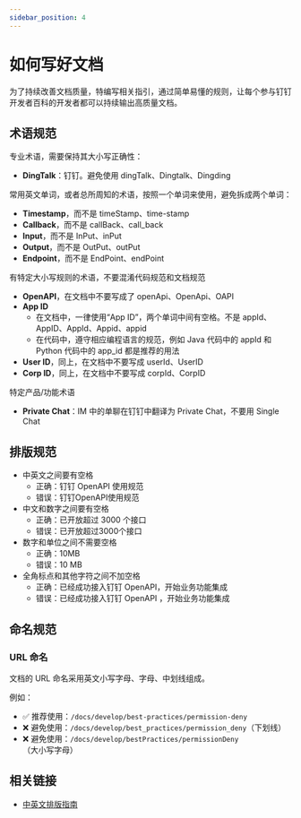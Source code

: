 ```yaml
---
sidebar_position: 4
---
```


# 如何写好文档

为了持续改善文档质量，特编写相关指引，通过简单易懂的规则，让每个参与钉钉开发者百科的开发者都可以持续输出高质量文档。

## 术语规范

专业术语，需要保持其大小写正确性：

* **DingTalk**：钉钉。避免使用 dingTalk、Dingtalk、Dingding

常用英文单词，或者总所周知的术语，按照一个单词来使用，避免拆成两个单词：

* **Timestamp**，而不是 timeStamp、time-stamp
* **Callback**，而不是 callBack、call_back
* **Input**，而不是 InPut、inPut
* **Output**，而不是 OutPut、outPut
* **Endpoint**，而不是 EndPoint、endPoint

有特定大小写规则的术语，不要混淆代码规范和文档规范

* **OpenAPI**，在文档中不要写成了 openApi、OpenApi、OAPI
* **App ID**
  * 在文档中，一律使用“App ID”，两个单词中间有空格。不是 appId、AppID、AppId、Appid、appid
  * 在代码中，遵守相应编程语言的规范，例如 Java 代码中的 appId 和 Python 代码中的 app_id 都是推荐的用法
* **User ID**，同上，在文档中不要写成 userId、UserID
* **Corp ID**，同上，在文档中不要写成 corpId、CorpID

特定产品/功能术语

* **Private Chat**：IM 中的单聊在钉钉中翻译为 Private Chat，不要用 Single Chat 

## 排版规范

* 中英文之间要有空格
  * 正确：钉钉 OpenAPI 使用规范
  * 错误：钉钉OpenAPI使用规范
* 中文和数字之间要有空格
  * 正确：已开放超过 3000 个接口
  * 错误：已开放超过3000个接口
* 数字和单位之间不需要空格
  * 正确：10MB
  * 错误：10 MB
* 全角标点和其他字符之间不加空格
  * 正确：已经成功接入钉钉 OpenAPI，开始业务功能集成
  * 错误：已经成功接入钉钉 OpenAPI ，开始业务功能集成

## 命名规范

### URL 命名

文档的 URL 命名采用英文小写字母、字母、中划线组成。

例如：
* ✅ 推荐使用：`/docs/develop/best-practices/permission-deny`
* ❌ 避免使用：`/docs/develop/best_practices/permission_deny`（下划线）
* ❌ 避免使用：`/docs/develop/bestPractices/permissionDeny`（大小写字母）

## 相关链接

* [中英文排版指南](https://www.ifeegoo.com/chinese-and-english-typesetting-guidelines.html)
